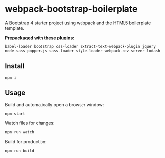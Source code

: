 # webpack-bootstrap-boilerplate
A Bootstrap 4 starter project using webpack and the HTML5 boilerplate template.

__Prepackaged with these plugins:__

`babel-loader bootstrap css-loader extract-text-webpack-plugin jquery node-sass popper.js sass-loader style-loader webpack-dev-server lodash`

## Install
```sh
npm i
```

## Usage
Build and automatically open a browser window:
```sh
npm start
```

Watch files for changes:
```sh
npm run watch
```

Build for production:
```sh
npm run build
```
